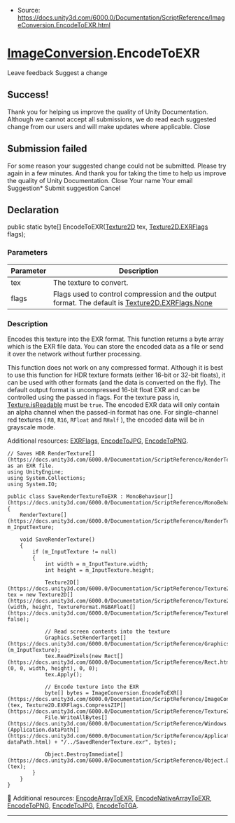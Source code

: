 * Source: https://docs.unity3d.com/6000.0/Documentation/ScriptReference/ImageConversion.EncodeToEXR.html

#  [ImageConversion](https://docs.unity3d.com/6000.0/Documentation/ScriptReference/ImageConversion.html).EncodeToEXR
Leave feedback
Suggest a change
## Success!
Thank you for helping us improve the quality of Unity Documentation. Although we cannot accept all submissions, we do read each suggested change from our users and will make updates where applicable.
Close
## Submission failed
For some reason your suggested change could not be submitted. Please <a>try again</a> in a few minutes. And thank you for taking the time to help us improve the quality of Unity Documentation.
Close
Your name Your email Suggestion* Submit suggestion
Cancel
## Declaration
public static byte[] EncodeToEXR([Texture2D](https://docs.unity3d.com/6000.0/Documentation/ScriptReference/Texture2D.html) tex, [Texture2D.EXRFlags](https://docs.unity3d.com/6000.0/Documentation/ScriptReference/Texture2D.EXRFlags.html) flags); 
### Parameters
Parameter | Description  
---|---  
tex | The texture to convert.  
flags | Flags used to control compression and the output format. The default is [Texture2D.EXRFlags.None](https://docs.unity3d.com/6000.0/Documentation/ScriptReference/Texture2D.EXRFlags.None.html)  
### Description
Encodes this texture into the EXR format.
This function returns a byte array which is the EXR file data. You can store the encoded data as a file or send it over the network without further processing.  
  
This function does not work on any compressed format. Although it is best to use this function for HDR texture formats (either 16-bit or 32-bit floats), it can be used with other formats (and the data is converted on the fly). The default output format is uncompressed 16-bit float EXR and can be controlled using the passed in flags. For the texture pass in, [Texture.isReadable](https://docs.unity3d.com/6000.0/Documentation/ScriptReference/Texture-isReadable.html) must be `true`. The encoded EXR data will only contain an alpha channel when the passed-in format has one. For single-channel red textures ( `R8`, `R16`, `RFloat` and `RHalf` ), the encoded data will be in grayscale mode.  
  
Additional resources: [EXRFlags](https://docs.unity3d.com/6000.0/Documentation/ScriptReference/Texture2D.EXRFlags.html), [EncodeToJPG](https://docs.unity3d.com/6000.0/Documentation/ScriptReference/ImageConversion.EncodeToJPG.html), [EncodeToPNG](https://docs.unity3d.com/6000.0/Documentation/ScriptReference/ImageConversion.EncodeToPNG.html).
```
// Saves HDR RenderTexture[](https://docs.unity3d.com/6000.0/Documentation/ScriptReference/RenderTexture.html) as an EXR file.
using UnityEngine;
using System.Collections;
using System.IO;  
  
public class SaveRenderTextureToEXR : MonoBehaviour[](https://docs.unity3d.com/6000.0/Documentation/ScriptReference/MonoBehaviour.html)
{
    RenderTexture[](https://docs.unity3d.com/6000.0/Documentation/ScriptReference/RenderTexture.html) m_InputTexture;  
  
    void SaveRenderTexture()
    {
        if (m_InputTexture != null)
        {
            int width = m_InputTexture.width;
            int height = m_InputTexture.height;  
  
            Texture2D[](https://docs.unity3d.com/6000.0/Documentation/ScriptReference/Texture2D.html) tex = new Texture2D[](https://docs.unity3d.com/6000.0/Documentation/ScriptReference/Texture2D.html)(width, height, TextureFormat.RGBAFloat[](https://docs.unity3d.com/6000.0/Documentation/ScriptReference/TextureFormat.RGBAFloat.html), false);  
  
            // Read screen contents into the texture
            Graphics.SetRenderTarget[](https://docs.unity3d.com/6000.0/Documentation/ScriptReference/Graphics.SetRenderTarget.html)(m_InputTexture);
            tex.ReadPixels(new Rect[](https://docs.unity3d.com/6000.0/Documentation/ScriptReference/Rect.html)(0, 0, width, height), 0, 0);
            tex.Apply();  
  
            // Encode texture into the EXR
            byte[] bytes = ImageConversion.EncodeToEXR[](https://docs.unity3d.com/6000.0/Documentation/ScriptReference/ImageConversion.EncodeToEXR.html)(tex, Texture2D.EXRFlags.CompressZIP[](https://docs.unity3d.com/6000.0/Documentation/ScriptReference/Texture2D.EXRFlags.CompressZIP.html));
            File.WriteAllBytes[](https://docs.unity3d.com/6000.0/Documentation/ScriptReference/Windows.File.WriteAllBytes.html)(Application.dataPath[](https://docs.unity3d.com/6000.0/Documentation/ScriptReference/Application-dataPath.html) + "/../SavedRenderTexture.exr", bytes);  
  
            Object.DestroyImmediate[](https://docs.unity3d.com/6000.0/Documentation/ScriptReference/Object.DestroyImmediate.html)(tex);
        }
    }
}

```

Additional resources: [EncodeArrayToEXR](https://docs.unity3d.com/6000.0/Documentation/ScriptReference/ImageConversion.EncodeArrayToEXR.html), [EncodeNativeArrayToEXR](https://docs.unity3d.com/6000.0/Documentation/ScriptReference/ImageConversion.EncodeNativeArrayToEXR.html), [EncodeToPNG](https://docs.unity3d.com/6000.0/Documentation/ScriptReference/ImageConversion.EncodeToPNG.html), [EncodeToJPG](https://docs.unity3d.com/6000.0/Documentation/ScriptReference/ImageConversion.EncodeToJPG.html), [EncodeToTGA](https://docs.unity3d.com/6000.0/Documentation/ScriptReference/ImageConversion.EncodeToTGA.html).
* * *
